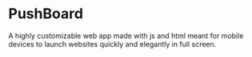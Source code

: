 # PushBoard
A  highly customizable web app made with js and html meant for mobile devices to launch websites quickly and elegantly in full screen.
